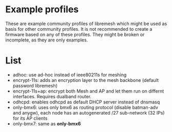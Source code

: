 # Example profiles

These are example community profiles of libremesh which might be used as basis for other community profiles.
It is not recommended to create a firmware based on any of these profiles. They might be broken or incomplete, as they are only examples.

# List

  * adhoc: use ad-hoc instead of ieee80211s for meshing
  * encrypt-11s: adds an encryption layer to the mesh backbone (default password libremesh)
  * encrypt-11s+ap: encrypt both Mesh and AP and let them run on differnt interfaces. Requires dualband router.
  * odhcpd: enables odhcpd as default DHCP server instead of dnsmasq
  * only-bmx6: uses only bmx6 as routing protocol (disable batman-adv and anygw), each node has an autogenerated /27 sub-network (32 IPs) for its AP clients
  * only-bmx7: same as **only-bmx6**
